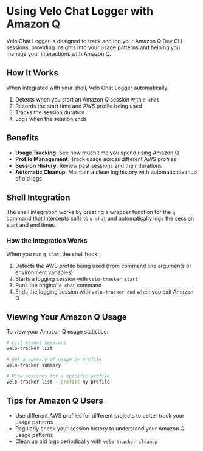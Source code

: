 # Using Velo Chat Logger with Amazon Q

Velo Chat Logger is designed to track and log your Amazon Q Dev CLI sessions, providing insights into your usage patterns and helping you manage your interactions with Amazon Q.

## How It Works

When integrated with your shell, Velo Chat Logger automatically:

1. Detects when you start an Amazon Q session with `q chat`
2. Records the start time and AWS profile being used
3. Tracks the session duration
4. Logs when the session ends

## Benefits

- **Usage Tracking**: See how much time you spend using Amazon Q
- **Profile Management**: Track usage across different AWS profiles
- **Session History**: Review past sessions and their durations
- **Automatic Cleanup**: Maintain a clean log history with automatic cleanup of old logs

## Shell Integration

The shell integration works by creating a wrapper function for the `q` command that intercepts calls to `q chat` and automatically logs the session start and end times.

### How the Integration Works

When you run `q chat`, the shell hook:

1. Detects the AWS profile being used (from command line arguments or environment variables)
2. Starts a logging session with `velo-tracker start`
3. Runs the original `q chat` command
4. Ends the logging session with `velo-tracker end` when you exit Amazon Q

## Viewing Your Amazon Q Usage

To view your Amazon Q usage statistics:

```bash
# List recent sessions
velo-tracker list

# Get a summary of usage by profile
velo-tracker summary

# View sessions for a specific profile
velo-tracker list --profile my-profile
```

## Tips for Amazon Q Users

- Use different AWS profiles for different projects to better track your usage patterns
- Regularly check your session history to understand your Amazon Q usage patterns
- Clean up old logs periodically with `velo-tracker cleanup`
